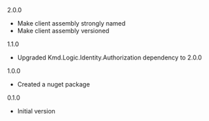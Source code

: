 2.0.0
* Make client assembly strongly named
* Make client assembly versioned

1.1.0
* Upgraded Kmd.Logic.Identity.Authorization dependency to 2.0.0

1.0.0
* Created a nuget package

0.1.0
* Initial version